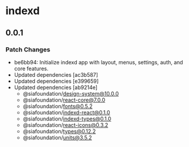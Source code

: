 # indexd

## 0.0.1

### Patch Changes

- be6bb94: Initialize indexd app with layout, menus, settings, auth, and core features.
- Updated dependencies [ac3b587]
- Updated dependencies [e399659]
- Updated dependencies [ab9214e]
  - @siafoundation/design-system@10.0.0
  - @siafoundation/react-core@7.0.0
  - @siafoundation/fonts@0.5.2
  - @siafoundation/indexd-react@0.1.0
  - @siafoundation/indexd-types@0.1.0
  - @siafoundation/react-icons@0.3.2
  - @siafoundation/types@0.12.2
  - @siafoundation/units@3.5.2
